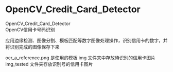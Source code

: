 # OpenCV_Credit_Card_Detector
OpenCV_Credit_Card_Detector  
OpenCV信用卡号码识别

应用边缘检测、图像分割、模板匹配等数字图像处理操作，识别信用卡的数字，并将识别完成的图像保存下来

ocr_a_reference.png 是使用的模板
img 文件夹中存放待识别的信用卡图片
img_tested 文件夹存放识别号的信用卡图片
